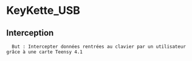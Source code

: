 # KeyKette_USB

## Interception

      But : Intercepter données rentrées au clavier par un utilisateur grâce à une carte Teensy 4.1
